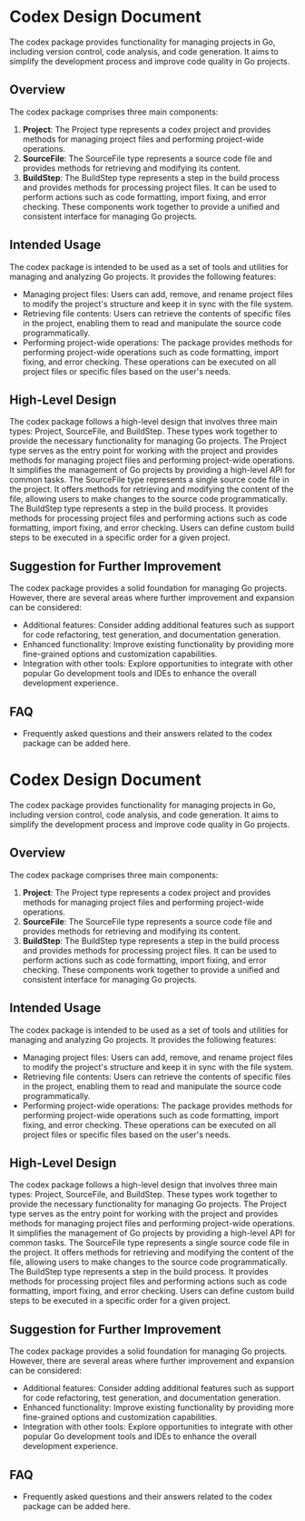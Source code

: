 # Codex Design Document
The codex package provides functionality for managing projects in Go, including version control, code analysis, and code generation. It aims to simplify the development process and improve code quality in Go projects.
## Overview
The codex package comprises three main components:
1. **Project**: The Project type represents a codex project and provides methods for managing project files and performing project-wide operations.
2. **SourceFile**: The SourceFile type represents a source code file and provides methods for retrieving and modifying its content.
3. **BuildStep**: The BuildStep type represents a step in the build process and provides methods for processing project files. It can be used to perform actions such as code formatting, import fixing, and error checking. These components work together to provide a unified and consistent interface for managing Go projects.
## Intended Usage
The codex package is intended to be used as a set of tools and utilities for managing and analyzing Go projects. It provides the following features:
- Managing project files: Users can add, remove, and rename project files to modify the project's structure and keep it in sync with the file system.
- Retrieving file contents: Users can retrieve the contents of specific files in the project, enabling them to read and manipulate the source code programmatically.
- Performing project-wide operations: The package provides methods for performing project-wide operations such as code formatting, import fixing, and error checking. These operations can be executed on all project files or specific files based on the user's needs.
## High-Level Design
The codex package follows a high-level design that involves three main types: Project, SourceFile, and BuildStep. These types work together to provide the necessary functionality for managing Go projects. The Project type serves as the entry point for working with the project and provides methods for managing project files and performing project-wide operations. It simplifies the management of Go projects by providing a high-level API for common tasks. The SourceFile type represents a single source code file in the project. It offers methods for retrieving and modifying the content of the file, allowing users to make changes to the source code programmatically. The BuildStep type represents a step in the build process. It provides methods for processing project files and performing actions such as code formatting, import fixing, and error checking. Users can define custom build steps to be executed in a specific order for a given project.
## Suggestion for Further Improvement
The codex package provides a solid foundation for managing Go projects. However, there are several areas where further improvement and expansion can be considered:
- Additional features: Consider adding additional features such as support for code refactoring, test generation, and documentation generation.
- Enhanced functionality: Improve existing functionality by providing more fine-grained options and customization capabilities.
- Integration with other tools: Explore opportunities to integrate with other popular Go development tools and IDEs to enhance the overall development experience.
## FAQ
- Frequently asked questions and their answers related to the codex package can be added here.
# Codex Design Document
The codex package provides functionality for managing projects in Go, including version control, code analysis, and code generation. It aims to simplify the development process and improve code quality in Go projects.
## Overview
The codex package comprises three main components:
1. **Project**: The Project type represents a codex project and provides methods for managing project files and performing project-wide operations.
2. **SourceFile**: The SourceFile type represents a source code file and provides methods for retrieving and modifying its content.
3. **BuildStep**: The BuildStep type represents a step in the build process and provides methods for processing project files. It can be used to perform actions such as code formatting, import fixing, and error checking. These components work together to provide a unified and consistent interface for managing Go projects.
## Intended Usage
The codex package is intended to be used as a set of tools and utilities for managing and analyzing Go projects. It provides the following features:
- Managing project files: Users can add, remove, and rename project files to modify the project's structure and keep it in sync with the file system.
- Retrieving file contents: Users can retrieve the contents of specific files in the project, enabling them to read and manipulate the source code programmatically.
- Performing project-wide operations: The package provides methods for performing project-wide operations such as code formatting, import fixing, and error checking. These operations can be executed on all project files or specific files based on the user's needs.
## High-Level Design
The codex package follows a high-level design that involves three main types: Project, SourceFile, and BuildStep. These types work together to provide the necessary functionality for managing Go projects. The Project type serves as the entry point for working with the project and provides methods for managing project files and performing project-wide operations. It simplifies the management of Go projects by providing a high-level API for common tasks. The SourceFile type represents a single source code file in the project. It offers methods for retrieving and modifying the content of the file, allowing users to make changes to the source code programmatically. The BuildStep type represents a step in the build process. It provides methods for processing project files and performing actions such as code formatting, import fixing, and error checking. Users can define custom build steps to be executed in a specific order for a given project.
## Suggestion for Further Improvement
The codex package provides a solid foundation for managing Go projects. However, there are several areas where further improvement and expansion can be considered:
- Additional features: Consider adding additional features such as support for code refactoring, test generation, and documentation generation.
- Enhanced functionality: Improve existing functionality by providing more fine-grained options and customization capabilities.
- Integration with other tools: Explore opportunities to integrate with other popular Go development tools and IDEs to enhance the overall development experience.
## FAQ
- Frequently asked questions and their answers related to the codex package can be added here.
